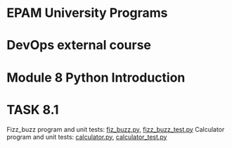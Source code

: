 # EPAM University Programs

# DevOps external course

# Module 8  Python Introduction

# TASK 8.1

Fizz_buzz program and unit tests: [fiz_buzz.py](fizz_buzz.py), [fizz_buzz_test.py](fiz_buzz_test.py)
Calculator program and unit tests: [calculator.py](calculator.py), [calculator_test.py](calculator_test.py)
